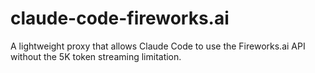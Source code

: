 # claude-code-fireworks.ai
A lightweight proxy that allows Claude Code to use the Fireworks.ai API without the 5K token streaming limitation. 
